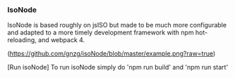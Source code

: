### IsoNode ###
IsoNode is based roughly on jsISO but made to be much more configurable and adapted to a more timely development framework with npm hot-reloading, and webpack 4. 

(https://github.com/gnzg/isoNode/blob/master/example.png?raw=true)

[Run isoNode]
To run isoNode simply do 'npm run build' and 'npm run start' 